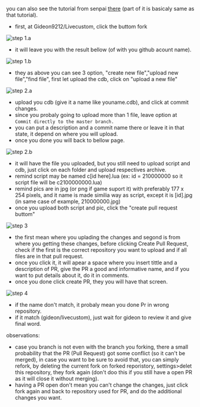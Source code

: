 you can also see the tutorial from senpai [there](https://imgur.com/a/EkIEt) (part of it is basicaly same as that tutorial).

* first, at Gideon9212/Livecustom, click the buttom fork

![step 1.a](https://cdn.discordapp.com/attachments/282741557797453825/387001650298224672/unknown.png)

* it will leave you with the result bellow (of with you github acount name).

![step 1.b](https://cdn.discordapp.com/attachments/282741557797453825/387002212318052354/unknown.png)

* they as above you can see 3 option, "create new file","upload new file","find file", first let upload the cdb, click on "upload a new file"

![step 2.a](https://cdn.discordapp.com/attachments/282741557797453825/387005340698279937/unknown.png)

* upload you cdb (give it a name like youname.cdb), and click at commit changes.
* since you probaly going to upload more than 1 file, leave option at `Commit directly to the master branch.`
* you can put a description and a commit name there or leave it in that state, it depend on where you will upload.
* once you done you will back to bellow page.

![step 2.b](https://cdn.discordapp.com/attachments/289222203973566486/387007587029352458/unknown.png)

* it will have the file you uploaded, but you still need to upload script and cdb, just click on each folder and upload respectives archive.
* remind script may be named c[id here].lua (ex: id = 210000000 so it script file will be c2100000000.lua)
* remind pics are in jpg (or png if game suport it) with preferably 177 x 254 pixels, and it name is made similia way as script, except it is [id].jpg (in same case of example, 210000000.jpg)
* once you upload both script and pic, click the "create pull request buttom"

![step 3](https://cdn.discordapp.com/attachments/289222203973566486/387009718905864193/unknown.png)

* the first mean where you uplading the changes and segond is from where you getting these changes, before clicking Create Pull Request, check if the first is the correct repository you want to upload and if all files are in that pull request.
* once you click it, it will apear a space where you insert tittle and a description of PR, give the PR a good and informative name, and if you want to put details about it, do it in comments.
* once you done click create PR, they you will have that screen.

![step 4](https://cdn.discordapp.com/attachments/289222203973566486/387011339119362058/unknown.png)

* if the name don't match, it probaly mean you done Pr in wrong repository.
* if it match (gideon/livecustom), just wait for gideon to review it and give final word.

observations:
* case you branch is not even with the branch you forking, there a small probability that the PR (Pull Request) got some conflict (so it can't be merged), in case you want to be sure to avoid that, you can simply refork, by deleting the current fork on forked reporistory, settings>delet this repository, they fork again (don't doo this if you still have a open PR as it will close it without merging).
* having a PR open don't mean you can't change the changes, just click fork again and back to repository used for PR, and do the additional changes you want.
